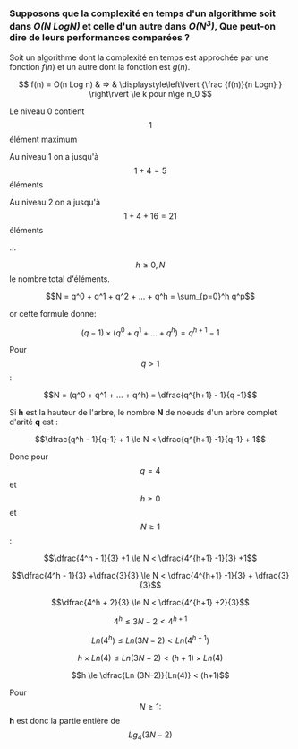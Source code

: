 ### Supposons que la complexité en temps d'un algorithme soit dans *O(N LogN)* et celle d'un autre dans *O(N<sup>3</sup>)*, Que peut-on dire de leurs performances comparées ?

Soit un algorithme dont la complexité en temps est approchée par une fonction $`f(n)`$ et un autre dont la fonction est $`g(n)`$.

$$ 
f(n) = O(n Log n) & => & \displaystyle\left\lvert {\frac {f(n)}{n Logn} } \right\rvert \le k 
pour n\ge n_0
 $$


Le niveau 0 contient $$1$$ élément maximum

Au niveau 1 on a jusqu'à $$1 + 4 = 5$$ éléments

Au niveau 2 on a jusqu'à $$1 + 4 + 16 = 21$$ éléments

...

$$h \ge 0, N$$ le nombre total d'éléments.

$$N = q^0 + q^1 + q^2 + ... + q^h = \sum_{p=0}^h q^p$$

or cette formule donne:

$$(q - 1) \times (q^0 + q^1 + ... + q^h) = q^{h+1} - 1$$

Pour $$q > 1$$ :

$$N = (q^0 + q^1 + ... + q^h) = \dfrac{q^{h+1} - 1}{q -1}$$

Si **h** est la hauteur de l'arbre, le nombre **N** de noeuds d'un arbre complet d'arité **q** est :

$$\dfrac{q^h - 1}{q-1} + 1 \le N < \dfrac{q^{h+1} -1}{q-1} + 1$$

Donc pour $$q = 4$$ et $$h \ge 0$$ et $$N \ge 1$$ :

$$\dfrac{4^h - 1}{3} +1 \le N < \dfrac{4^{h+1} -1}{3} +1$$

$$\dfrac{4^h - 1}{3} +\dfrac{3}{3} \le N < \dfrac{4^{h+1} -1}{3} + \dfrac{3}{3}$$

$$\dfrac{4^h + 2}{3} \le N < \dfrac{4^{h+1} +2}{3}$$

$$4^h \le 3N -2 < 4^{h+1}$$

$$Ln (4^h) \le Ln (3N -2) < Ln(4^{h+1})$$

$$h \times Ln (4) \le Ln (3N-2) < (h+1) \times Ln(4)$$

$$h \le \dfrac{Ln (3N-2)}{Ln(4)} < (h+1)$$

Pour $$N \ge 1 :$$
**h** est donc la partie entière de $$Lg_4(3N-2)$$
